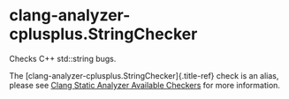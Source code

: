 # clang-analyzer-cplusplus.StringChecker

Checks C++ std::string bugs.

The [clang-analyzer-cplusplus.StringChecker]{.title-ref} check is an
alias, please see [Clang Static Analyzer Available
Checkers](https://clang.llvm.org/docs/analyzer/checkers.html#cplusplus-stringchecker)
for more information.
